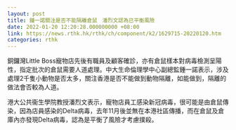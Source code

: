```yaml
---
layout: post
title: 鍾一諾關注是否不能隔離倉鼠　潘烈文認為已平衡風險
date: 2022-01-20 12:20:28.000000000 +08:00
link: https://news.rthk.hk/rthk/ch/component/k2/1629715-20220120.htm
categories: rthk
---
```


銅鑼灣Little Boss寵物店先後有職員及顧客確診，亦有倉鼠樣本對病毒檢測呈陽性，指定批次的倉鼠需要人道處理。中大生命倫理學中心副總監鍾一諾表示，涉及處理2千隻小動物是否太多，關注香港是否不能做到動物隔離，如能做到，隔離的做法會否較為人道。

港大公共衞生學院教授潘烈文表示，寵物店員工感染新冠病毒，很可能是由倉鼠傳染，因為店員感染的Delta病毒，去年11月後並無在本港社區傳播，而在倉鼠及倉庫內亦發現Delta病毒，認為是平衡了風險才考慮撲殺。

